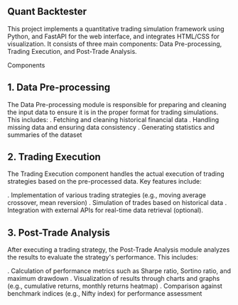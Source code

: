 ## Quant Backtester

This project implements a quantitative trading simulation framework using Python, and FastAPI for the web interface, and integrates HTML/CSS for visualization. It consists of three main components: Data Pre-processing, Trading Execution, and Post-Trade Analysis.

Components

## 1. Data Pre-processing
The Data Pre-processing module is responsible for preparing and cleaning the input data to ensure it is in the proper format for trading simulations. This includes:
. Fetching and cleaning historical financial data
. Handling missing data and ensuring data consistency
. Generating statistics and summaries of the dataset 

## 2. Trading Execution
The Trading Execution component handles the actual execution of trading strategies based on the pre-processed data. Key features include:

. Implementation of various trading strategies (e.g., moving average crossover, mean reversion)
. Simulation of trades based on historical data
. Integration with external APIs for real-time data retrieval (optional).

## 3. Post-Trade Analysis
After executing a trading strategy, the Post-Trade Analysis module analyzes the results to evaluate the strategy's performance. This includes:

. Calculation of performance metrics such as Sharpe ratio, Sortino ratio, and maximum drawdown
. Visualization of results through charts and graphs (e.g., cumulative returns, monthly returns heatmap)
. Comparison against benchmark indices (e.g., Nifty index) for performance assessment
